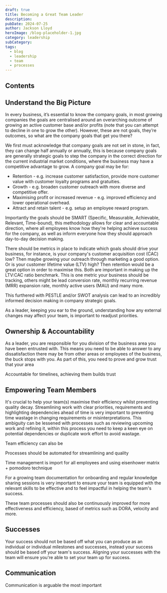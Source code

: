 ```yaml
---
draft: true
title: Becoming a Great Team Leader
description: 
pubDate: 2024-07-25
author: Jackson Lloyd
heroImage: /blog-placeholder-1.jpg
category: leadership
subCategory: 
tags:
  - blog
  - leadership
  - team
  - processes
---
```

## Contents
## Understand the Big Picture

In every business, it’s essential to know the company goals, in most growing companies the goals are centralised around an overarching outcome of growing an active customer base and/or profits (note that you can attempt to decline in one to grow the other). However, these are not goals, they’re outcomes, so what are the company goals that get you there?

We first must acknowledge that company goals are not set in stone, in fact, they can change half annually or annually, this is because company goals are generally strategic goals to step the company in the correct direction for the current industrial market conditions, where the business may have a competitive advantage to grow. A company goal may be for:

- Retention - e.g. increase customer satisfaction, provide more customer value with customer loyalty programs and gratuities.
- Growth - e.g. broaden customer outreach with more diverse and competitive offer.
- Maximising profit or increased revenue - e.g. improved efficiency and lower operational overhead.
- Attract and retain talent - e.g. setup an employee reward program.

Importantly the goals should be SMART (Specific, Measurable, Achievable, Relevant, Time-bound), this methodology allows for clear and accountable direction, where all employees know how they're helping achieve success for the company, as well as inform everyone how they should approach day-to-day decision making.

There should be metrics in place to indicate which goals should drive your business, for instance, is your company's customer acquisition cost (CAC) low? Then maybe growing your outreach through marketing a good option. Or is your customer lifetime value (LTV) high? Then retention would be a great option in order to maximise this. Both are important in making up the LTV:CAC ratio benchmark. This is one metric your business should be tracking, others might be lead conversion rate, monthly recurring revenue (MRR) expansion rate, monthly active users (MAU) and many more.

This furthered with PESTLE and/or SWOT analysis can lead to an incredibly informed decision making in company strategic goals.

As a leader, keeping you ear to the ground, understanding how any external changes may  affect your team, is important to readjust priorities.

## Ownership & Accountability

As a leader, you are responsible for you division of the business area you have been entrusted with. This means you need to be able to answer to any dissatisfaction there may be from other areas or employees of the business, the buck stops with you. As part of this, you need to prove and grow trust that your area

Accountable for timelines, achieving them builds trust

## Empowering Team Members

It's crucial to help your team(s) maximise their efficiency whilst preventing quality decay. Streamlining work with clear priorities, requirements and highlighting dependencies ahead of time is very important to preventing time wastage in changing requirements or misinterpretations. This ambiguity can be lessened with processes such as reviewing upcoming work and refining it, within this process you need to keep a keen eye on potential dependencies or duplicate work effort to avoid wastage.

Team efficiency can also be 

Processes should be automated for streamlining and quality

Time management is import for all employees and using eisenhower matrix + pomodoro technique

For a growing team documentation for onboarding and regular knowledge sharing sessions is very important to ensure your team is equipped with the relevant skills to be effective and to feel impactful in helping the team's success.

These team processes should also be continuously improved for more effectiveness and efficiency, based of metrics such as DORA, velocity and more.

## Successes

Your success should not be based off what you can produce as an individual or individual milestones and successes, instead your success should be based off your team's success. Aligning your successes with the team will ensure you're able to set your team up for success.

## Communication

Communication is arguable the most important 